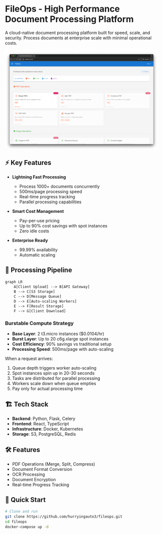# FileOps - High Performance Document Processing Platform

A cloud-native document processing platform built for speed, scale, and security. Process documents at enterprise scale with minimal operational costs.

![FileOps Dashboard](./images/dashboard.png)

## ⚡ Key Features

- **Lightning Fast Processing**
  - Process 1000+ documents concurrently
  - 500ms/page processing speed
  - Real-time progress tracking
  - Parallel processing capabilities

- **Smart Cost Management**
  - Pay-per-use pricing
  - Up to 90% cost savings with spot instances
  - Zero idle costs

- **Enterprise Ready**
  - 99.99% availability
  - Automatic scaling

## 🚄 Processing Pipeline

```mermaid
graph LR
    A[Client Upload] --> B[API Gateway]
    B --> C[S3 Storage]
    C --> D[Message Queue]
    D --> E[Auto-scaling Workers]
    E --> F[Result Storage]
    F --> G[Client Download]
```

### Burstable Compute Strategy
- **Base Layer**: 2 t3.micro instances ($0.0104/hr)
- **Burst Layer**: Up to 20 c6g.xlarge spot instances
- **Cost Efficiency**: 90% savings vs traditional setup
- **Processing Speed**: 500ms/page with auto-scaling

When a request arrives:
1. Queue depth triggers worker auto-scaling
2. Spot instances spin up in 20-30 seconds
3. Tasks are distributed for parallel processing
4. Workers scale down when queue empties
5. Pay only for actual processing time

## 🏗 Tech Stack

- **Backend**: Python, Flask, Celery
- **Frontend**: React, TypeScript
- **Infrastructure**: Docker, Kubernetes
- **Storage**: S3, PostgreSQL, Redis

## 🛠 Features

- PDF Operations (Merge, Split, Compress)
- Document Format Conversion
- OCR Processing
- Document Encryption
- Real-time Progress Tracking

## 🚀 Quick Start

```bash
# Clone and run
git clone https://github.com/hurryingauto3/fileops.git
cd fileops
docker-compose up -d
```
